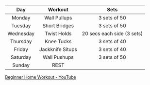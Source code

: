 

|    Day    |     Workout      |            Sets            |
| :-------: | :--------------: | :------------------------: |
|  Monday   |   Wall Pullups   |        3 sets of 50        |
|  Tuesday  |  Short Bridges   |        3 sets of 50        |
| Wednesday |   Twist Holds    | 20 secs each side (3 sets) |
| Thursday  |    Knee Tucks    |        3 sets of 40        |
|  Friday   | Jackknife Situps |        3 sets of 40        |
| Saturday  |   Wall Pushups   |        3 sets of 50        |
|  Sunday   |       REST       |                            |

[Beginner Home Workout - YouTube](https://www.youtube.com/watch?v=N4ZZt7Qn-dE)